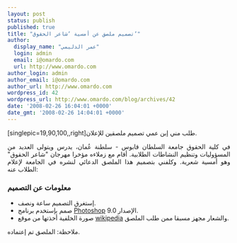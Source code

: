 ```yaml
---
layout: post
status: publish
published: true
title: "تصميم ملصق عن أمسية ‘شاعر الحقوق‘"
author:
  display_name: "عمر الدليمي"
  login: admin
  email: i@omardo.com
  url: http://www.omardo.com
author_login: admin
author_email: i@omardo.com
author_url: http://www.omardo.com
wordpress_id: 42
wordpress_url: http://www.omardo.com/blog/archives/42
date: '2008-02-26 16:04:01 +0000'
date_gmt: '2008-02-26 14:04:01 +0000'
---
```

<p>[singlepic=19,90,100,,right]طلب مني إبن عمي تصميم ملصقين للإعلان.</p>
<p align="justify">في كلية الحقوق جامعة السلطان قابوس - سلطنة عُمان، يدرس ويتولى العديد من المسؤوليات وتنظيم النشاطات الطلابية. أقام مع زملاءه مؤخرا مهرجان "شاعر الحقوق" وهو أمسية شعرية. وكلفني بتصميم هذا الملصق الدعائي لنشره في الجامعة<!--more--> لإعلام الطلاب عنه:</p>
<h3>معلومات عن التصميم</h3>
<ul>
<li>إستغرق التصميم ساعة ونصف.</li>
<li>صمم بإستخدم برنامج <a title="برنامج الفوتوشوب" href="http://en.wikipedia.org/wiki/Adobe_Photoshop">Photoshop</a> الإصدار 9.0.</li>
<li>صورة الخلفية أخذتها من موقع <a href="http://en.wikipedia.org">wikipedia</a> والشعار مجهز مسبقا ممن طلب الملصق.</li>
</ul>
<p>ملاحظة: الملصق تم إعتماده.</p>
